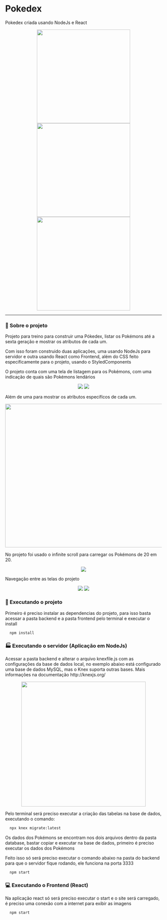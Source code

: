 # Pokedex
Pokedex criada usando NodeJs e React
<p align="center">
   <img src="https://github.com/carlosguttemberg/Pokedex/blob/master/frontend/src/assets/pokemon-logo.png" width="300">
   <img src="https://github.com/carlosguttemberg/Pokedex/blob/master/img/node-js.png" width="300">
   <img src="https://github.com/carlosguttemberg/Pokedex/blob/master/img/react.png" width="300">
</p>

<hr>

### :scroll: Sobre o projeto

<p>Projeto para treino para construir uma Pókedex, listar os Pokémons até a sexta geração e mostrar os atributos de cada um. </p>
<p>Com isso foram construido duas aplicações, uma usando NodeJs para servidor e outra usando React como Frontend, além do CSS feito especificamente para o projeto, usando o StyledComponents</p>
<p>O projeto conta com uma tela de listagem para os Pokémons, com uma indicação de quais são Pokémons lendários</p>

<p align="center">
   <img src="https://github.com/carlosguttemberg/Pokedex/blob/master/img/listPokemons.png">
   <img src="https://github.com/carlosguttemberg/Pokedex/blob/master/img/legendary.png">
</p>


<p>Além de uma para mostrar os atributos especifícos de cada um.</p>
<p align="center">
  <img src="https://github.com/carlosguttemberg/Pokedex/blob/master/img/detailsPokemon.png" width="800" height="460">
</p>

<p>No projeto foi usado o infinite scroll para carregar os Pokémons de 20 em 20.</p>
<p align="center">
  <img src="https://github.com/carlosguttemberg/Pokedex/blob/master/img/infiniteScroll.gif">
</p>

<p>Navegação entre as telas do projeto</p>
<p align="center">
  <img src="https://github.com/carlosguttemberg/Pokedex/blob/master/img/navigation.gif">
   <img src="https://github.com/carlosguttemberg/Pokedex/blob/master/img/navigationPages.gif">
</p>

### :rocket: Executando o projeto

<p>Primeiro é preciso instalar as dependencias do projeto, para isso basta acessar a pasta backend e a pasta frontend pelo terminal e executar o install</p>

```bash
  npm install
```

### :factory: Executando o servidor (Aplicação em NodeJs)
<p>Acessar a pasta backend e alterar o arquivo knexfile.js com as configurações da base de dados local, no exemplo abaixo está
configurado uma base de dados MySQL, mas o Knex suporta outras bases. Mais informações na documentação http://knexjs.org/</p>

<p align="center">
   <img src="https://github.com/carlosguttemberg/Pokedex/blob/master/img/knexFile.png" width="400">
</p>

<p>Pelo terminal será preciso executar a criação das tabelas na base de dados, executando o comando:</p>

```bash
  npx knex migrate:latest
```

<p>Os dados dos Pokémons se encontram nos dois arquivos dentro da pasta database, bastar copiar e executar na base de dados, primeiro é preciso executar os 
dados dos Pokémons</p>

<p>Feito isso só será preciso executar o comando abaixo na pasta do backend para que o servidor fique rodando, ele funciona na porta 3333</p>

```bash
  npm start
```

### :computer: Executando o Frontend (React)

<p>Na aplicação react só será preciso executar o start e o site será carregado, é preciso uma conexão com a internet para exibir as imagens</p>

```bash
  npm start
```
